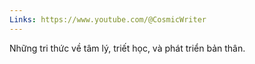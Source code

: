 ```yaml
---
Links: https://www.youtube.com/@CosmicWriter
---
```

Những tri thức về tâm lý, triết học, và phát triển bản thân.